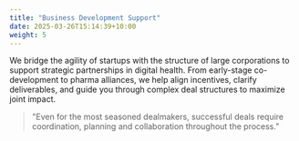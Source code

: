 ```yaml
---
title: "Business Development Support"
date: 2025-03-26T15:14:39+10:00
weight: 5
---
```


We bridge the agility of startups with the structure of large corporations to support strategic partnerships in digital health. From early-stage co-development to pharma alliances, we help align incentives, clarify deliverables, and guide you through complex deal structures to maximize joint impact.

> "Even for the most seasoned dealmakers, successful deals require coordination, planning and collaboration throughout the process."

<!--more-->

